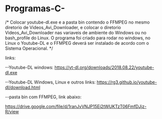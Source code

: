 # Programas-C-

/*
Colocar youtube-dl.exe e a pasta bin contendo o FFMPEG no mesmo diretorio de Videos_Avi_Downloader, e colocar o diretorio Videos_Avi_Downloader nas variaveis de ambiente do Windows ou no bash_profile do Linux.
O programa foi criado para rodar no windows, no Linux o Youtube-DL e o FFMPEG deverá ser instalado de acordo com o Sistema Operacional.
*/

links:

--Youtube-DL windows:
https://yt-dl.org/downloads/2018.08.22/youtube-dl.exe

--Youtube-DL Windows, Linux e outros links:
https://rg3.github.io/youtube-dl/download.html

--pasta bin com FFMPEG, link abaixo:

https://drive.google.com/file/d/1ranJvVNJP15Ej2tWUKTzT06FmfDJjz-R/view

